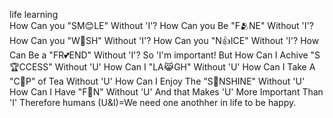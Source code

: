 life learning  
How Can you "SM😊LE" Without 'I'?
How Can you Be "F🫂NE" Without 'I'?
How Can you "W🌠SH" Without 'I'?
How Can you "N👍ICE" Without 'I'?
How Can Be a "FR💕END" Without 'I'?
So 'I'm important!
But How Can I Achive "S🏆CCESS" Without 'U'
How Can I "LA😹GH" Without 'U'
How Can I Take A "C🍵P" of Tea Without 'U'
How Can I Enjoy The "S🌄NSHINE" Without 'U'
How Can I Have "F🎉N" Without 'U'
And that Makes 'U' More Important Than 'I'
Therefore humans (U&I)=We need one anothher in life to be happy.


<!---
AMAZINGFACTSOFCONQUERORS/AMAZINGFACTSOFCONQUERORS is a ✨ special ✨ repository because its `README.md` (this file) appears on your GitHub profile.
You can click the Preview link to take a look at your changes.
--->
